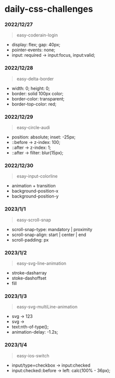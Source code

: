 # daily-css-challenges

### 2022/12/27

> easy-coderain-login

- display: flex; gap: 40px;
- pointer-events: none;
- input: required -> input:focus, input:valid;

### 2022/12/28

> easy-delta-border

- width: 0; height: 0;
- border: solid 100px color;
- border-color: transparent;
- border-top-color: red;

### 2022/12/29

> easy-circle-audi

- position: absolute; inset: -25px;
- ::before -> z-index: 100;
- ::after -> z-index: 1;
- ::after -> filter: blur(15px);

### 2022/12/30

> esay-input-colorline

- animation + transition
- background-position-x
- background-position-y

### 2023/1/1

> easy-scroll-snap

- scroll-snap-type: mandatory | proximity
- scroll-snap-align: start | center | end
- scroll-padding: px

### 2023/1/2

> easy-svg-line-animation

- stroke-dasharray
- stoke-dashoffset
- fill

### 2023/1/3

> easy-svg-multiLine-animation

- svg -> <symbol id="text"><text>123</text></symbol>
- svg -> <use href="#text"></use>
- text:nth-of-type();
- animation-delay: -1.2s;

### 2023/1/4

> easy-ios-switch

- input/type=checkbox -> input:checked
- input:checked::before -> left: calc(100% - 36px);
